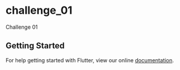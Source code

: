 # challenge_01

Challenge 01

## Getting Started

For help getting started with Flutter, view our online
[documentation](https://flutter.io/).
